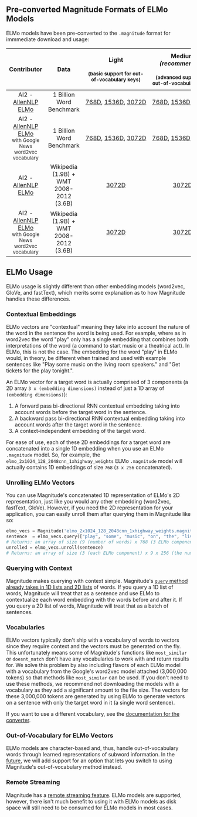 ## Pre-converted Magnitude Formats of ELMo Models

ELMo models have been pre-converted to the `.magnitude` format for immmediate download and usage:

| **Contributor**                                                                                          | **Data**                                                        | **Light**<br/><br/><sup>(basic support for out-of-vocabulary keys)</sup>                                                                                                                                                                                                                                                                                                           | **Medium**<br/><i>(recommended)</i><br/><br/><sup>(advanced support for out-of-vocabulary keys)</sup>                                                                                                                                                                                                                                                                                 | **Heavy**<br/><br/><sup>(advanced support for out-of-vocabulary keys and faster `most_similar_approx`)</sup>                                                                                                                                                                                                                                                                       |
| :------------------------------------------------------------------------------------------------------: | :-------------------------------------------------------------: | :--------------------------------------------------------------------------------------------------------------------------------------------------------------------------------------------------------------------------------------------------------------------------------------------------------------------------------------------------------------------------------: | :-----------------------------------------------------------------------------------------------------------------------------------------------------------------------------------------------------------------------------------------------------------------------------------------------------------------------------------------------------------------------------------: | :-------------------------------------------------------------------------------------------------------------------------------------------------------------------------------------------------------------------------------------------------------------------------------------------------------------------------------------------------------------------------------:  |
| AI2 - [AllenNLP ELMo](https://allennlp.org/elmo)                                                         | 1 Billion Word Benchmark                                        | [768D](http://magnitude.plasticity.ai/elmo/light/elmo_2x1024_128_2048cnn_1xhighway_weights.magnitude),&nbsp;[1536D](http://magnitude.plasticity.ai/elmo/light/elmo_2x2048_256_2048cnn_1xhighway_weights.magnitude),&nbsp;[3072D](http://magnitude.plasticity.ai/elmo/light/elmo_2x4096_512_2048cnn_2xhighway_weights.magnitude)                                                    | [768D](http://magnitude.plasticity.ai/elmo/medium/elmo_2x1024_128_2048cnn_1xhighway_weights.magnitude),&nbsp;[1536D](http://magnitude.plasticity.ai/elmo/medium/elmo_2x2048_256_2048cnn_1xhighway_weights.magnitude),&nbsp;[3072D](http://magnitude.plasticity.ai/elmo/medium/elmo_2x4096_512_2048cnn_2xhighway_weights.magnitude)                                                    | [768D](http://magnitude.plasticity.ai/elmo/heavy/elmo_2x1024_128_2048cnn_1xhighway_weights.magnitude),&nbsp;[1536D](http://magnitude.plasticity.ai/elmo/heavy/elmo_2x2048_256_2048cnn_1xhighway_weights.magnitude),&nbsp;[3072D](http://magnitude.plasticity.ai/elmo/heavy/elmo_2x4096_512_2048cnn_2xhighway_weights.magnitude)                                                    |
| AI2 - [AllenNLP ELMo](https://allennlp.org/elmo) <br /><sup>with Google News word2vec vocabulary</sup>   | 1 Billion Word Benchmark                                        | [768D](http://magnitude.plasticity.ai/elmo/light/elmo_2x1024_128_2048cnn_1xhighway_weights_GoogleNews_vocab.magnitude),&nbsp;[1536D](http://magnitude.plasticity.ai/elmo/light/elmo_2x2048_256_2048cnn_1xhighway_weights_GoogleNews_vocab.magnitude),&nbsp;[3072D](http://magnitude.plasticity.ai/elmo/light/elmo_2x4096_512_2048cnn_2xhighway_weights_GoogleNews_vocab.magnitude) | [768D](http://magnitude.plasticity.ai/elmo/medium/elmo_2x1024_128_2048cnn_1xhighway_weights_GoogleNews_vocab.magnitude),&nbsp;[1536D](http://magnitude.plasticity.ai/elmo/medium/elmo_2x2048_256_2048cnn_1xhighway_weights_GoogleNews_vocab.magnitude),&nbsp;[3072D](http://magnitude.plasticity.ai/elmo/medium/elmo_2x4096_512_2048cnn_2xhighway_weights_GoogleNews_vocab.magnitude) | [768D](http://magnitude.plasticity.ai/elmo/heavy/elmo_2x1024_128_2048cnn_1xhighway_weights_GoogleNews_vocab.magnitude),&nbsp;[1536D](http://magnitude.plasticity.ai/elmo/heavy/elmo_2x2048_256_2048cnn_1xhighway_weights_GoogleNews_vocab.magnitude),&nbsp;[3072D](http://magnitude.plasticity.ai/elmo/heavy/elmo_2x4096_512_2048cnn_2xhighway_weights_GoogleNews_vocab.magnitude) |
| AI2 - [AllenNLP ELMo](https://allennlp.org/elmo)                                                         | Wikipedia (1.9B) + WMT 2008-2012 (3.6B)                         | [3072D](http://magnitude.plasticity.ai/elmo/light/elmo_2x4096_512_2048cnn_2xhighway_5.5B_weights.magnitude)                                                                                                                                                                                                                                                                        | [3072D](http://magnitude.plasticity.ai/elmo/medium/elmo_2x4096_512_2048cnn_2xhighway_5.5B_weights.magnitude)                                                                                                                                                                                                                                                                          | [3072D](http://magnitude.plasticity.ai/elmo/heavy/elmo_2x4096_512_2048cnn_2xhighway_5.5B_weights.magnitude)                                                                                                                                                                                                                                                                        |
| AI2 - [AllenNLP ELMo](https://allennlp.org/elmo) <br /><sup>with Google News word2vec vocabulary</sup>   | Wikipedia (1.9B) + WMT 2008-2012 (3.6B)                         | [3072D](http://magnitude.plasticity.ai/elmo/light/elmo_2x4096_512_2048cnn_2xhighway_5.5B_weights_GoogleNews_vocab.magnitude)                                                                                                                                                                                                                                                       | [3072D](http://magnitude.plasticity.ai/elmo/medium/elmo_2x4096_512_2048cnn_2xhighway_5.5B_weights_GoogleNews_vocab.magnitude)                                                                                                                                                                                                                                                         | [3072D](http://magnitude.plasticity.ai/elmo/heavy/elmo_2x4096_512_2048cnn_2xhighway_5.5B_weights_GoogleNews_vocab.magnitude)                                                                                                                                                                                                                                                       |

## ELMo Usage

ELMo usage is slightly different than other embedding models (word2vec, GloVe, and fastText), which merits some explanation as to how Magnitude handles these differences.

### Contextual Embeddings

ELMo vectors are "contextual" meaning they take into account the nature of the word in the sentence the word is being used.
For example, where as in word2vec the word "play" only has a single embedding that combines both interpretations of the word (a command to start music or a theatrical act).
In ELMo, this is not the case. The embedding for the word "play" in ELMo would, in theory, be different when trained and used with example sentences like "Play some music on the living room speakers." and "Get tickets for the play tonight.".

An ELMo vector for a target word is actually comprised of 3 components (a 2D array `3 x (embedding dimensions)` instead of just a 1D array of `(embedding dimensions)`):
1) A forward pass bi-directional RNN contextual embedding taking into account words before the target word in the sentence.
2) A backward pass bi-directional RNN contextual embedding taking into account words after the target word in the sentence.
3) A context-independent embedding of the target word.

For ease of use, each of these 2D embeddings for a target word are concatenated into a single 1D embedding when you use an ELMo `.magnitude` model. So, for example, the `elmo_2x1024_128_2048cnn_1xhighway_weights` ELMo `.magnitude` model will actually contains 1D embeddings of size `768` (`3 x 256` concatenated).

### Unrolling ELMo Vectors

You can use Magnitude's concatenated 1D representation of ELMo's 2D representation, just like you would any other embedding (word2vec, fastText, GloVe). 
However, if you need the 2D representation for your application, you can easily unroll them after querying them in Magnitude like so:
```python
elmo_vecs = Magnitude('elmo_2x1024_128_2048cnn_1xhighway_weights.magnitude')
sentence  = elmo_vecs.query(["play", "some", "music", "on", "the", "living", "room", "speakers", "."])
# Returns: an array of size (9 (number of words) x 768 (3 ELMo components concatenated))
unrolled = elmo_vecs.unroll(sentence)
# Returns: an array of size (3 (each ELMo component) x 9 x 256 (the number of dimensions for each ELMo component))
```

### Querying with Context

Magnitude makes querying with context simple. Magnitude's [`query` method already takes in 1D lists and 2D lists](/../../#querying) of words. If you query a 1D list of words, Magnitude will treat that as a sentence and use ELMo to contextualize each word embedding with the words before and after it. If you query a 2D list of words, Magnitude will treat that as a batch of sentences.

### Vocabularies
ELMo vectors typically don't ship with a vocabulary of words to vectors since they require context and the vectors must be generated on the fly.
This unfortunately means some of Magnitude's functions like `most_similar` or `doesnt_match` don't have any vocabularies to work with and return results for.
We solve this problem by also including flavors of each ELMo model with a vocabulary from the Google's word2vec model attached (3,000,000 tokens) so that methods like `most_similar` can be used.
If you don't need to use these methods, we recommend not downloading the models with a vocabulary as they add a significant amount to the file size. 
The vectors for these 3,000,000 tokens are generated by using ELMo to generate vectors on a sentence with only the target word in it (a single word sentence).

If you want to use a different vocabulary, see the [documentation for the converter](/../../#file-format-and-converter).

### Out-of-Vocabulary for ELMo Vectors

ELMo models are character-based and, thus, handle out-of-vocabulary words through learned representations of subword information. In the [future](/../../#roadmap), we will add support for an option that lets you switch to using Magnitude's out-of-vocabulary method instead.

### Remote Streaming

Magnitude has a [remote streaming feature](/../../#remote-streaming-over-http). ELMo models are supported, however, there isn't much benefit to using it with ELMo models as disk space will still need to be consumed for ELMo models in most cases.
